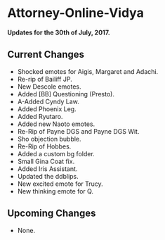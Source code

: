 # Attorney-Online-Vidya
__Updates for the 30th of July, 2017.__

## Current Changes
* Shocked emotes for Aigis, Margaret and Adachi.
* Re-rip of Bailiff JP.
* New Descole emotes.
* Added [BB] Questioning (Presto).
* A-Added Cyndy Law.
* Added Phoenix Leg.
* Added Ryutaro.
* Added new Naoto emotes.
* Re-Rip of Payne DGS and Payne DGS Wit.
* Sho objection bubble.
* Re-Rip of Hobbes.
* Added a custom bg folder.
* Small Gina Coat fix.
* Added Iris Assistant.
* Updated the ddblips.
* New excited emote for Trucy.
* New thinking emote for Q.

## Upcoming Changes
* None.
